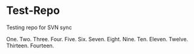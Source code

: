 Test-Repo
=========

Testing repo for SVN sync

One.
Two.
Three.
Four.
Five.
Six.
Seven.
Eight.
Nine.
Ten.
Eleven.
Twelve.
Thirteen.
Fourteen.

